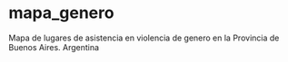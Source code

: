 # mapa_genero
Mapa de lugares de asistencia  en violencia de genero en la Provincia de Buenos Aires. Argentina 

